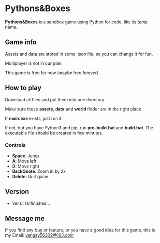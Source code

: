 # Pythons&Boxes

**Pythons&Boxes** is a sandbox game using Python for code, like its *temp* name.

## Game info

Assets and data are stored in some .json file, so you can change it for fun.

Multiplayer is not in our plan.

This game is free for now (maybe free forever).

## How to play

Download all files and put them into one directory.

Make sure these **assets**, **data** and **world** floder are in the right place.

If **main.exe** exists, just run it.

If not, but you have Python3 and pip, run **pre-build.bat** and **build.bat**. The executable file should be created in few minutes.

### Controls

* **Space**: Jump
* **A**: Move left
* **D**: Move right
* **BackQuote**: Zoom in by 2x
* **Delete**: Quit game

## Version

* Ver.0: Unfinished...

## Message me

If you find any bug or feature, or you have a good idea for this game, this is my Email: yangsy56302@163.com